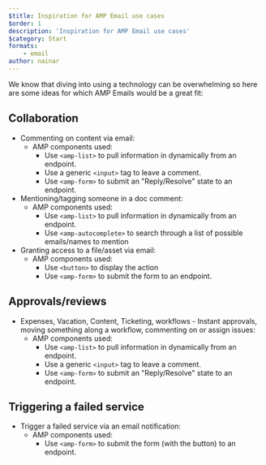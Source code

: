 ```yaml
---
$title: Inspiration for AMP Email use cases
$order: 1
description: 'Inspiration for AMP Email use cases'
$category: Start
formats:
    - email
author: nainar
---
```


We know that diving into using a technology can be overwhelming so here are some ideas for which AMP Emails would be a great fit: 

## Collaboration
- Commenting on content via email:
    - AMP components used: 
        - Use `<amp-list>` to pull information in dynamically from an endpoint.
        - Use a generic `<input>` tag to leave a comment.
        - Use `<amp-form>` to submit an "Reply/Resolve" state to an endpoint. 
- Mentioning/tagging someone in a doc comment:
    - AMP components used: 
        - Use `<amp-list>` to pull information in dynamically from an endpoint.
        - Use `<amp-autocomplete>` to search through a list of possible emails/names to mention
- Granting access to a file/asset via email:
    - AMP components used:
        - Use `<button>` to display the action
        - Use `<amp-form>` to submit the form to an endpoint. 

## Approvals/reviews
- Expenses, Vacation, Content, Ticketing, workflows - Instant approvals, moving something along a workflow, commenting on or assign issues:
    - AMP components used: 
        - Use `<amp-list>` to pull information in dynamically from an endpoint.
        - Use a generic `<input>` tag to leave a comment.
        - Use `<amp-form>` to submit an "Reply/Resolve" state to an endpoint. 

## Triggering a failed service
- Trigger a failed service via an email notification:
    - AMP components used: 
        - Use `<amp-form>` to submit the form (with the button) to an endpoint.
